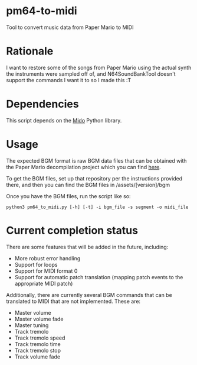# pm64-to-midi
 Tool to convert music data from Paper Mario to MIDI

# Rationale
 I want to restore some of the songs from Paper Mario using the actual synth the instruments were sampled off of, and N64SoundBankTool doesn't support the commands I want it to so I made this :T

# Dependencies
 This script depends on the [Mido](https://github.com/mido/mido) Python library.

# Usage
 The expected BGM format is raw BGM data files that can be obtained with the Paper Mario decompilation project which you can find [here](https://github.com/pmret/papermario).

 To get the BGM files, set up that repository per the instructions provided there, and then you can find the BGM files in /assets/[version]/bgm

 Once you have the BGM files, run the script like so:

```
python3 pm64_to_midi.py [-h] [-t] -i bgm_file -s segment -o midi_file
```

# Current completion status
 There are some features that will be added in the future, including:
* More robust error handling
* Support for loops
* Support for MIDI format 0
* Support for automatic patch translation (mapping patch events to the appropriate MIDI patch)

Additionally, there are currently several BGM commands that can be translated to MIDI that are not implemented. These are:
* Master volume
* Master volume fade
* Master tuning
* Track tremolo
* Track tremolo speed
* Track tremolo time
* Track tremolo stop
* Track volume fade
